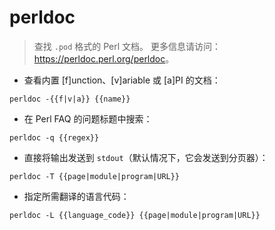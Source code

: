 # perldoc

> 查找 `.pod` 格式的 Perl 文档。
> 更多信息请访问：<https://perldoc.perl.org/perldoc>。

- 查看内置 [f]unction、[v]ariable 或 [a]PI 的文档：

`perldoc -{{f|v|a}} {{name}}`

- 在 Perl FAQ 的问题标题中搜索：

`perldoc -q {{regex}}`

- 直接将输出发送到 `stdout`（默认情况下，它会发送到分页器）：

`perldoc -T {{page|module|program|URL}}`

- 指定所需翻译的语言代码：

`perldoc -L {{language_code}} {{page|module|program|URL}}`